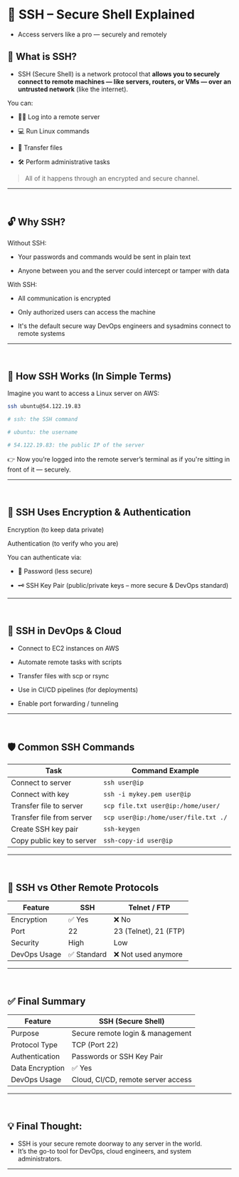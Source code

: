 # 🔐 SSH – Secure Shell Explained
- Access servers like a pro — securely and remotely

## 🤔 What is SSH?
- SSH (Secure Shell) is a network protocol that **allows you to securely connect to remote machines — like servers, routers, or VMs — over an untrusted network** (like the internet).

You can:

- 👨‍💻 Log into a remote server

- 💻 Run Linux commands

- 📂 Transfer files

- 🛠️ Perform administrative tasks

> All of it happens through an encrypted and secure channel.

---

<br>

## 🔓 Why SSH?
Without SSH:

- Your passwords and commands would be sent in plain text

- Anyone between you and the server could intercept or tamper with data

With SSH:

- All communication is encrypted

- Only authorized users can access the machine

- It's the default secure way DevOps engineers and sysadmins connect to remote systems

---

<br>

## 🧪 How SSH Works (In Simple Terms)
Imagine you want to access a Linux server on AWS:

```bash
ssh ubuntu@54.122.19.83

# ssh: the SSH command

# ubuntu: the username

# 54.122.19.83: the public IP of the server
```

👉 Now you’re logged into the remote server’s terminal as if you're sitting in front of it — securely.

---

<br>

## 🔐 SSH Uses Encryption & Authentication
Encryption (to keep data private)

Authentication (to verify who you are)

You can authenticate via:

- 🔑 Password (less secure)

- 🗝️ SSH Key Pair (public/private keys – more secure & DevOps standard)

---

<br>

## 🧰 SSH in DevOps & Cloud
- Connect to EC2 instances on AWS

- Automate remote tasks with scripts

- Transfer files with scp or rsync

- Use in CI/CD pipelines (for deployments)

- Enable port forwarding / tunneling

---

<br>

## 🛡️ Common SSH Commands
| Task                      | Command Example                      |
| ------------------------- | ------------------------------------ |
| Connect to server         | `ssh user@ip`                        |
| Connect with key          | `ssh -i mykey.pem user@ip`           |
| Transfer file to server   | `scp file.txt user@ip:/home/user/`   |
| Transfer file from server | `scp user@ip:/home/user/file.txt ./` |
| Create SSH key pair       | `ssh-keygen`                         |
| Copy public key to server | `ssh-copy-id user@ip`                |

---

<br>

## 🔁 SSH vs Other Remote Protocols
| Feature      | SSH        | Telnet / FTP          |
| ------------ | ---------- | --------------------- |
| Encryption   | ✅ Yes      | ❌ No                  |
| Port         | 22         | 23 (Telnet), 21 (FTP) |
| Security     | High       | Low                   |
| DevOps Usage | ✅ Standard | ❌ Not used anymore    |

---

<br>

## ✅ Final Summary
| Feature         | SSH (Secure Shell)                 |
| --------------- | ---------------------------------- |
| Purpose         | Secure remote login & management   |
| Protocol Type   | TCP (Port 22)                      |
| Authentication  | Passwords or SSH Key Pair          |
| Data Encryption | ✅ Yes                              |
| DevOps Usage    | Cloud, CI/CD, remote server access |

---

<br>

## 💡 Final Thought:
- SSH is your secure remote doorway to any server in the world.
- It’s the go-to tool for DevOps, cloud engineers, and system administrators.

---

